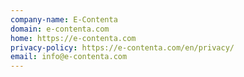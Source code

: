```yaml
---
company-name: E-Contenta
domain: e-contenta.com
home: https://e-contenta.com
privacy-policy: https://e-contenta.com/en/privacy/
email: info@e-contenta.com
---
```




